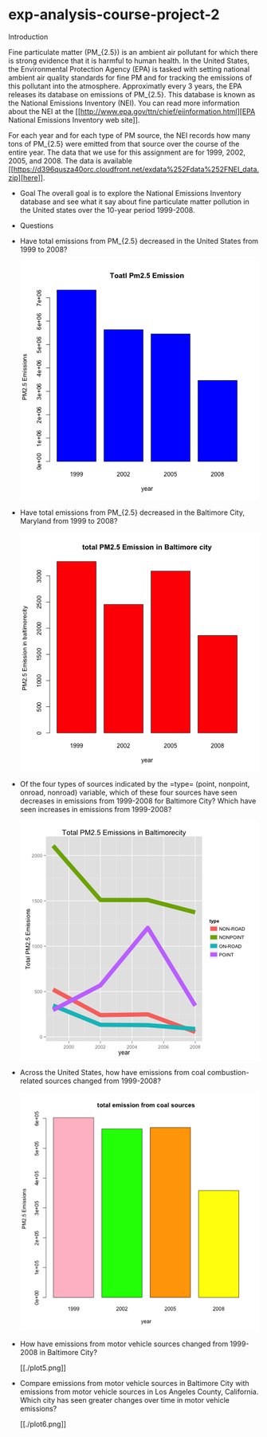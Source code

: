# exp-analysis-course-project-2
 Introduction

Fine particulate matter (PM_{2.5}) is an ambient air pollutant for which there
is strong evidence that it is harmful to human health. In the United States, the
Environmental Protection Agency (EPA) is tasked with setting national ambient
air quality standards for fine PM and for tracking the emissions of this
pollutant into the atmosphere. Approximatly every 3 years, the EPA releases its
database on emissions of PM_{2.5}. This database is known as the National
Emissions Inventory (NEI). You can read more information about the NEI at the
[[http://www.epa.gov/ttn/chief/eiinformation.html][EPA National Emissions Inventory web site]].

For each year and for each type of PM source, the NEI records how many tons of
PM_{2.5} were emitted from that source over the course of the entire year. The
data that we use for this assignment are for 1999, 2002, 2005, and
2008. The data is available [[https://d396qusza40orc.cloudfront.net/exdata%252Fdata%252FNEI_data.zip][here]].

* Goal
The overall goal is to explore the National Emissions Inventory database and see
what it say about fine particulate matter pollution in the United states over
the 10-year period 1999-2008.

* Questions

- Have total emissions from PM_{2.5} decreased in the United States from 1999 to
  2008?

  ![alt tag](https://raw.githubusercontent.com/bhuvanajanakiraman/exp-analysis-course-project-2/master/png/plot1.png)

- Have total emissions from PM_{2.5} decreased in the Baltimore City, Maryland
  from 1999 to 2008?

  ![alt tag](https://raw.githubusercontent.com/bhuvanajanakiraman/exp-analysis-course-project-2/master/png/plot2.png)

- Of the four types of sources indicated by the =type= (point, nonpoint, onroad,
  nonroad) variable, which of these four sources have seen decreases in
  emissions from 1999-2008 for Baltimore City? Which have seen increases in
  emissions from 1999-2008? 

  ![alt tag](https://raw.githubusercontent.com/bhuvanajanakiraman/exp-analysis-course-project-2/master/png/plot3.png)

- Across the United States, how have emissions from coal combustion-related
  sources changed from 1999-2008?

  ![alt tag](https://raw.githubusercontent.com/bhuvanajanakiraman/exp-analysis-course-project-2/master/png/plot4.png)

- How have emissions from motor vehicle sources changed from 1999-2008 in
  Baltimore City?

  [[./plot5.png]]

- Compare emissions from motor vehicle sources in Baltimore City with emissions
  from motor vehicle sources in Los Angeles County, California. Which city has
  seen greater changes over time in motor vehicle emissions?

  [[./plot6.png]]
